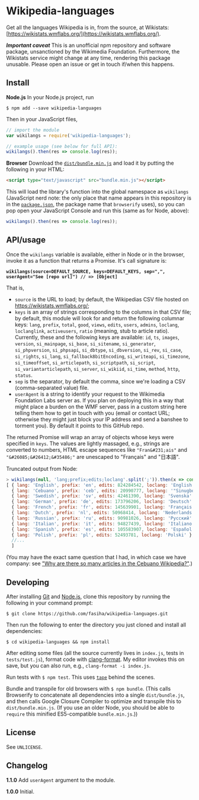 # Wikipedia-languages

Get all the languages Wikipedia is in, from the source, at Wikistats: [https://wikistats.wmflabs.org/](https://wikistats.wmflabs.org/).

***Important caveat*** This is an unofficial npm repository and software package, unsanctioned by the Wikimedia Foundation. Furthermore, the Wikistats service might change at any time, rendering this package unusable. Please open an issue or get in touch if/when this happens.

## Install

**Node.js** In your Node.js project, run
```
$ npm add --save wikipedia-languages
```
Then in your JavaScript files,
```js
// import the module
var wikilangs = require('wikipedia-languages');

// example usage (see below for full API):
wikilangs().then(res => console.log(res));
```

**Browser** Download the [`dist/bundle.min.js`](dist/bundle.min.js) and load it by putting the following in your HTML:
```html
<script type="text/javascript" src="bundle.min.js"></script>
```

This will load the library's function into the global namespace as `wikilangs` (JavaScript nerd note: the only place that name appears in this repository is in the [`package.json`](package.json), the package name that `browserify` uses), so you can pop open your JavaScript Console and run this (same as for Node, above):
```js
wikilangs().then(res => console.log(res));
```

## API/usage

Once the `wikilangs` variable is available, either in Node or in the browser, invoke it as a function that returns a Promise. It's call signature is:

**`wikilangs(source=DEFAULT_SOURCE, keys=DEFAULT_KEYS, sep=",", userAgent="See [repo url]") // => [Object]`**

That is,
- `source` is the URL to load; by default, the Wikipedias CSV file hosted on https://wikistats.wmflabs.org/;
- `keys` is an array of strings corresponding to the columns in that CSV file; by default, this module will look for and return the following columnar keys:  `lang`, `prefix`, `total`, `good`, `views`, `edits`, `users`, `admins`, `loclang`, `loclanglink`, `activeusers`, `ratio` (meaning, stub to article ratio). Currently, these and the following keys are available: `id`, `ts`,  `images`, `version`, `si_mainpage`, `si_base`, `si_sitename`, `si_generator`, `si_phpversion`, `si_phpsapi`, `si_dbtype`, `si_dbversion`, `si_rev`, `si_case`, `si_rights`, `si_lang`, `si_fallback8bitEncoding`, `si_writeapi`, `si_timezone`, `si_timeoffset`, `si_articlepath`, `si_scriptpath`, `si_script`, `si_variantarticlepath`, `si_server`, `si_wikiid`, `si_time`, `method`, `http`, `status`.
- `sep` is the separator, by default the comma, since we're loading a CSV (comma-separated value) file.
- `userAgent` is a string to identify your request to the Wikimedia Foundation Labs server as. If you plan on deploying this in a way that might place a burden on the WMF server, pass in a custom string here telling them how to get in touch with you (email or contact URL; otherwise they might just block your IP address and send a banshee to torment you). By default it points to this GitHub repo.

The returned Promise will wrap an array of objects whose keys were specified in `keys`. The values are lightly massaged, e.g., strings are converted to numbers, HTML escape sequences like `"Fran&#231;ais"` and `"&#26085;&#26412;&#35486;"` are unescaped to "Français" and "日本語".

Truncated output from Node:
```js
> wikilangs(null, 'lang;prefix;edits;loclang'.split(';')).then(x => console.log(x));
[ { lang: 'English', prefix: 'en', edits: 824284542, loclang: 'English' },
  { lang: 'Cebuano', prefix: 'ceb', edits: 20990777, loclang: '"Sinugboanong Binisaya"' },
  { lang: 'Swedish', prefix: 'sv', edits: 42461390, loclang: 'Svenska' },
  { lang: 'German', prefix: 'de', edits: 173796206, loclang: 'Deutsch' },
  { lang: 'French', prefix: 'fr', edits: 145639901, loclang: 'Français' },
  { lang: 'Dutch', prefix: 'nl', edits: 50968414, loclang: 'Nederlands' },
  { lang: 'Russian', prefix: 'ru', edits: 90981026, loclang: 'Русский' },
  { lang: 'Italian', prefix: 'it', edits: 94827439, loclang: 'Italiano' },
  { lang: 'Spanish', prefix: 'es', edits: 105583907, loclang: 'Español' },
  { lang: 'Polish', prefix: 'pl', edits: 52493781, loclang: 'Polski' },
  //...
  ]
```

(You may have the exact same question that I had, in which case we have company: see ["Why are there so many articles in the Cebuano Wikipedia?"](https://www.quora.com/Why-are-there-so-many-articles-in-the-Cebuano-language-on-Wikipedia).)

## Developing

After installing [Git](https://git-scm.com/) and [Node.js](https://nodejs.org/), clone this repository by running the following in your command prompt:
```
$ git clone https://github.com/fasiha/wikipedia-languages.git
```
Then run the following to enter the directory you just cloned and install all dependencies:
```
$ cd wikipedia-languages && npm install
```

After editing some files (all the source currently lives in `index.js`, tests in `tests/test.js`), format code with [clang-format](https://clang.llvm.org/docs/ClangFormat.html). My editor invokes this on save, but you can also run, e.g., `clang-format -i index.js`.

Run tests with `$ npm test`. This uses [`tape`](https://github.com/substack/tape) behind the scenes.

Bundle and transpile for old browsers with `$ npm bundle`. (This calls Browserify to concatenate all dependencies into a single `dist/bundle.js`, and then calls Google Closure Compiler to optimize and transpile this to `dist/bundle.min.js`. (If you use an older Node, you should be able to `require` this minified ES5-compatible `bundle.min.js`.))

## License

See `UNLICENSE`.

## Changelog

**1.1.0** Add `userAgent` argument to the module.

**1.0.0** Initial.